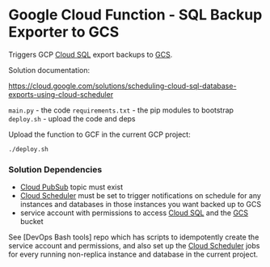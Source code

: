 Google Cloud Function - SQL Backup Exporter to GCS
=====================

Triggers GCP [Cloud SQL](https://cloud.google.com/sql) export backups to [GCS](https://cloud.google.com/storage).

Solution documentation:

https://cloud.google.com/solutions/scheduling-cloud-sql-database-exports-using-cloud-scheduler

`main.py` - the code
`requirements.txt` - the pip modules to bootstrap
`deploy.sh` - upload the code and deps

Upload the function to GCF in the current GCP project:

```
./deploy.sh
```

### Solution Dependencies

- [Cloud PubSub](https://cloud.google.com/pubsub) topic must exist
- [Cloud Scheduler](https://cloud.google.com/scheduler) must be set to trigger notifications on schedule for any instances and databases in those instances you want backed up to GCS
- service account with permissions to access [Cloud SQL](https://cloud.google.com/sql) and the [GCS](https://cloud.google.com/storage) bucket

See [DevOps Bash tools] repo which has scripts to idempotently create the service account and permissions, and also set up the [Cloud Scheduler](https://cloud.google.com/scheduler) jobs for every running non-replica instance and database in the current project.
